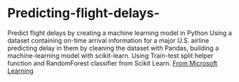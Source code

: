 # Predicting-flight-delays-
Predict flight delays by creating a machine learning model in Python
Using a  dataset containing on-time arrival information for a major U.S. airline predicting delay in them by cleaning the dataset with Pandas, building a machine-learning model with scikit-learn. Using Train-test split helper function and RandomForest classifier from Scikit Learn.
[From Microsoft Learning](https://docs.microsoft.com/en-us/learn/)

